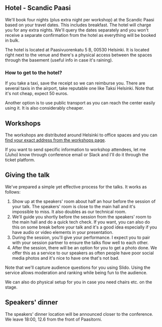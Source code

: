 ## Hotel - Scandic Paasi

We'll book four nights (plus extra night per workshop) at the Scandic Paasi based on your travel dates. This includes breakfast. The hotel will charge you for any extra nights. We'll query the dates separately and you won't receive a separate confirmation from the hotel as everything will be booked in bulk.

The hotel is located at Paasivuorenkatu 5 B, 00530 Helsinki. It is located right next to the venue and there's a physical access between the spaces through the basement (useful info in case it's raining).

### How to get to the hotel?

If you take a taxi, save the receipt so we can reimburse you. There are several taxis in the airport, take reputable one like Taksi Helsinki. Note that it's not cheap, expect 50 euros.

Another option is to use public transport as you can reach the center easily using it. It is also considerably cheaper.

## Workshops

The workshops are distributed around Helsinki to office spaces and you can [find your exact address from the workshops page](/workshops/).

If you want to send specific information to workshop attendees, let me (Juho) know through conference email or Slack and I'll do it through the ticket platform.

## Giving the talk

We've prepared a simple yet effective process for the talks. It works as follows:

1. Show up at the speakers' room about half an hour before the session of your talk. The speakers' room is close to the main hall and it's impossible to miss. It also doubles as our technical room.
2. We'll guide you shortly before the session from the speakers' room to the main hall and do a quick tech check. If you want, you can also do this on some break before your talk and it's a good idea especially if you have audio or video elements in your presentation.
3. During the session, you'll give your performance. I expect you to pair with your session partner to ensure the talks flow well to each other.
4. After the session, there will be an option for you to get a photo done. We offer this as a service to our speakers as often people have poor social media photos and it's nice to have one that's not bad.

Note that we'll capture audience questions for you using Slido. Using the service allows moderation and ranking while being fun to the audience.

We can also do physical setup for you in case you need chairs etc. on the stage.

## Speakers' dinner

The speakers' dinner location will be announced closer to the conference. We leave 18:00, 12.6 from the front of Paasitorni.
